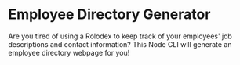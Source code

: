 # Employee Directory Generator
Are you tired of using a Rolodex to keep track of your employees' job descriptions and contact information? This Node CLI will generate an employee directory webpage for you!
